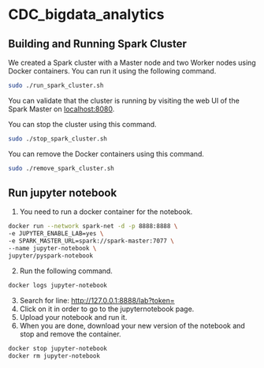 # CDC_bigdata_analytics

## Building and Running Spark Cluster
We created a Spark cluster with a Master node and two Worker nodes using Docker containers. You can run it using the following command.
```sh
sudo ./run_spark_cluster.sh
```
You can validate that the cluster is running by visiting the web UI of the Spark Master on [localhost:8080](http://localhost:8080/). 

You can stop the cluster using this command.
```sh
sudo ./stop_spark_cluster.sh
```
You can remove the Docker containers using this command.
```sh
sudo ./remove_spark_cluster.sh
```

## Run jupyter notebook

1. You need to run a docker container for the notebook.
```sh
docker run --network spark-net -d -p 8888:8888 \
-e JUPYTER_ENABLE_LAB=yes \
-e SPARK_MASTER_URL=spark://spark-master:7077 \
--name jupyter-notebook \
jupyter/pyspark-notebook

```
2. Run the following command.
```sh
docker logs jupyter-notebook
```
3. Search for line:
http://127.0.0.1:8888/lab?token=<token>
4. Click on it in order to go to the jupyternotebook page.
5. Upload your notebook and run it.
6. When you are done, download your new version of the notebook and stop and remove the container.
```sh
docker stop jupyter-notebook
docker rm jupyter-notebook
```